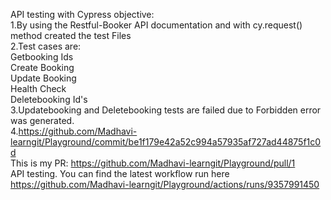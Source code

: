 API testing with Cypress objective:<br>
1.By using the Restful-Booker API documentation and with cy.request() method created the test Files<br>
2.Test cases are:<br>
Getbooking Ids<br>
Create Booking<br>
Update Booking<br>
 Health Check<br>
 Deletebooking Id's<br>
 3.Updatebooking and Deletebooking tests are failed due to Forbidden error was generated.<br>
 4.https://github.com/Madhavi-learngit/Playground/commit/be1f179e42a52c994a57935af727ad44875f1c0d<br>
 This is my PR: https://github.com/Madhavi-learngit/Playground/pull/1              
API testing.
 You can find the latest workflow run here https://github.com/Madhavi-learngit/Playground/actions/runs/9357991450 
